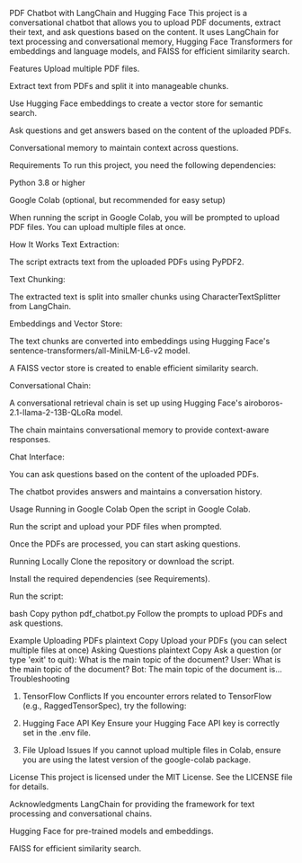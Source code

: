 PDF Chatbot with LangChain and Hugging Face
This project is a conversational chatbot that allows you to upload PDF documents, extract their text, and ask questions based on the content. It uses LangChain for text processing and conversational memory, Hugging Face Transformers for embeddings and language models, and FAISS for efficient similarity search.

Features
Upload multiple PDF files.

Extract text from PDFs and split it into manageable chunks.

Use Hugging Face embeddings to create a vector store for semantic search.

Ask questions and get answers based on the content of the uploaded PDFs.

Conversational memory to maintain context across questions.

Requirements
To run this project, you need the following dependencies:

Python 3.8 or higher

Google Colab (optional, but recommended for easy setup)

When running the script in Google Colab, you will be prompted to upload PDF files. You can upload multiple files at once.

How It Works
Text Extraction:

The script extracts text from the uploaded PDFs using PyPDF2.

Text Chunking:

The extracted text is split into smaller chunks using CharacterTextSplitter from LangChain.

Embeddings and Vector Store:

The text chunks are converted into embeddings using Hugging Face's sentence-transformers/all-MiniLM-L6-v2 model.

A FAISS vector store is created to enable efficient similarity search.

Conversational Chain:

A conversational retrieval chain is set up using Hugging Face's airoboros-2.1-llama-2-13B-QLoRa model.

The chain maintains conversational memory to provide context-aware responses.

Chat Interface:

You can ask questions based on the content of the uploaded PDFs.

The chatbot provides answers and maintains a conversation history.

Usage
Running in Google Colab
Open the script in Google Colab.

Run the script and upload your PDF files when prompted.

Once the PDFs are processed, you can start asking questions.

Running Locally
Clone the repository or download the script.

Install the required dependencies (see Requirements).

Run the script:

bash
Copy
python pdf_chatbot.py
Follow the prompts to upload PDFs and ask questions.

Example
Uploading PDFs
plaintext
Copy
Upload your PDFs (you can select multiple files at once)
Asking Questions
plaintext
Copy
Ask a question (or type 'exit' to quit): What is the main topic of the document?
User: What is the main topic of the document?
Bot: The main topic of the document is...
Troubleshooting
1. TensorFlow Conflicts
If you encounter errors related to TensorFlow (e.g., RaggedTensorSpec), try the following:



2. Hugging Face API Key
Ensure your Hugging Face API key is correctly set in the .env file.

3. File Upload Issues
If you cannot upload multiple files in Colab, ensure you are using the latest version of the google-colab package.

License
This project is licensed under the MIT License. See the LICENSE file for details.

Acknowledgments
LangChain for providing the framework for text processing and conversational chains.

Hugging Face for pre-trained models and embeddings.

FAISS for efficient similarity search.

